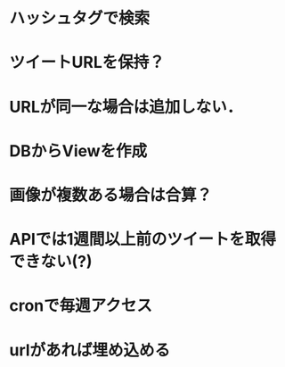 # ハッシュタグで検索
# ツイートURLを保持？
# URLが同一な場合は追加しない．
# DBからViewを作成

# 画像が複数ある場合は合算？

# APIでは1週間以上前のツイートを取得できない(?)
#   cronで毎週アクセス

# urlがあれば埋め込める
